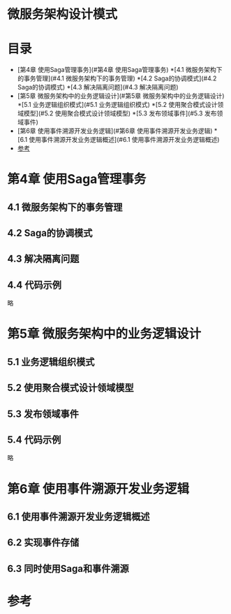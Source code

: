 # 微服务架构设计模式

# 目录

<!-- TOC -->
- [第4章 使用Saga管理事务](#第4章 使用Saga管理事务)
  *[4.1 微服务架构下的事务管理](#4.1 微服务架构下的事务管理)
  *[4.2 Saga的协调模式](#4.2 Saga的协调模式)
  *[4.3 解决隔离问题](#4.3 解决隔离问题)
- [第5章 微服务架构中的业务逻辑设计](#第5章 微服务架构中的业务逻辑设计)
  *[5.1 业务逻辑组织模式](#5.1 业务逻辑组织模式)
  *[5.2 使用聚合模式设计领域模型](#5.2 使用聚合模式设计领域模型)
  *[5.3 发布领域事件](#5.3 发布领域事件)
- [第6章 使用事件溯源开发业务逻辑](#第6章 使用事件溯源开发业务逻辑)
  *[6.1 使用事件溯源开发业务逻辑概述](#6.1 使用事件溯源开发业务逻辑概述)
- [参考](#参考)
<!-- /TOC -->


# 第4章 使用Saga管理事务

## 4.1 微服务架构下的事务管理

## 4.2 Saga的协调模式

## 4.3 解决隔离问题

## 4.4 代码示例
略


# 第5章 微服务架构中的业务逻辑设计

## 5.1 业务逻辑组织模式

## 5.2 使用聚合模式设计领域模型

## 5.3 发布领域事件

## 5.4 代码示例
略


# 第6章 使用事件溯源开发业务逻辑

## 6.1 使用事件溯源开发业务逻辑概述

## 6.2 实现事件存储

## 6.3 同时使用Saga和事件溯源


# 参考

